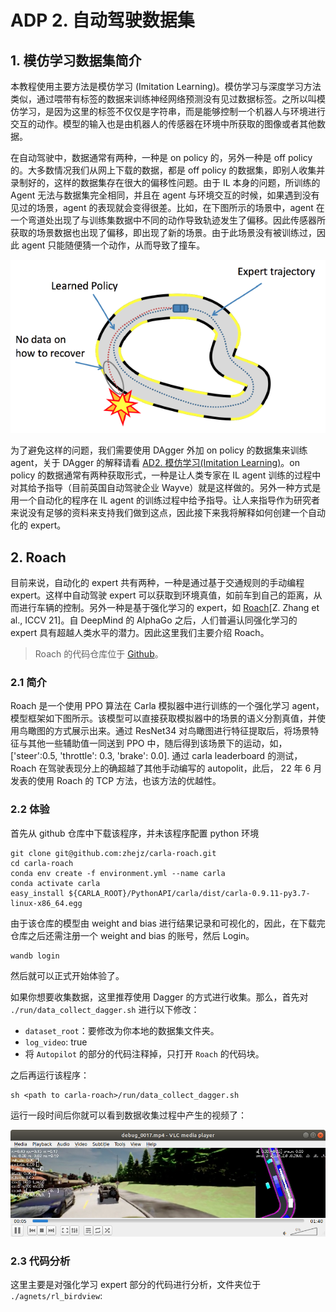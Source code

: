 # ADP 2. 自动驾驶数据集

## 1. 模仿学习数据集简介

本教程使用主要方法是模仿学习 (Imitation Learning)。模仿学习与深度学习方法类似，通过喂带有标签的数据来训练神经网络预测没有见过数据标签。之所以叫模仿学习，是因为这里的标签不仅仅是字符串，而是能够控制一个机器人与环境进行交互的动作。模型的输入也是由机器人的传感器在环境中所获取的图像或者其他数据。

在自动驾驶中，数据通常有两种，一种是 on policy 的，另外一种是 off policy 的。大多数情况我们从网上下载的数据，都是 off policy 的数据集，即别人收集并录制好的，这样的数据集存在很大的偏移性问题。由于 IL 本身的问题，所训练的 Agent 无法与数据集完全相同，并且在 agent 与环境交互的时候，如果遇到没有见过的场景，agent 的表现就会变得很差。比如，在下图所示的场景中，agent 在一个弯道处出现了与训练集数据中不同的动作导致轨迹发生了偏移。因此传感器所获取的场景数据也出现了偏移，即出现了新的场景。由于此场景没有被训练过，因此 agent 只能随便猜一个动作，从而导致了撞车。

![IL error](../lec2/pics/IL_error.png)

为了避免这样的问题，我们需要使用 DAgger 外加 on policy 的数据集来训练 agent，关于 DAgger 的解释请看 [AD2. 模仿学习(Imitation Learning)](https://zhuanlan.zhihu.com/p/521799809)。on policy 的数据通常有两种获取形式，一种是让人类专家在 IL agent 训练的过程中对其给予指导（目前英国自动驾驶企业 Wayve）就是这样做的。另外一种方式是用一个自动化的程序在 IL agent 的训练过程中给予指导。让人来指导作为研究者来说没有足够的资料来支持我们做到这点，因此接下来我将解释如何创建一个自动化的 expert。

## 2. Roach

目前来说，自动化的 expert 共有两种，一种是通过基于交通规则的手动编程 expert。这样中自动驾驶 expert 可以获取到环境真值，如前车到自己的距离，从而进行车辆的控制。另外一种是基于强化学习的 expert，如 [Roach](https://arxiv.org/abs/2108.08265)[Z. Zhang et al., ICCV 21]。自 DeepMind 的 AlphaGo 之后，人们普遍认同强化学习的 expert 具有超越人类水平的潜力。因此这里我们主要介绍 Roach。

> Roach 的代码仓库位于 [Github](https://github.com/zhejz/carla-roach)。

### 2.1 简介

Roach 是一个使用 PPO 算法在 Carla 模拟器中进行训练的一个强化学习 agent，模型框架如下图所示。该模型可以直接获取模拟器中的场景的语义分割真值，并使用鸟瞰图的方式展示出来。通过 ResNet34 对鸟瞰图进行特征提取后，将场景特征与其他一些辅助值一同送到 PPO 中，随后得到该场景下的运动，如，['steer':0.5, 'throttle': 0.3, 'brake': 0.0]. 通过 carla leaderboard 的测试，Roach 在驾驶表现分上的确超越了其他手动编写的 autopolit，此后， 22 年 6 月发表的使用 Roach 的 TCP 方法，也该方法的优越性。

### 2.2 体验

首先从 github 仓库中下载该程序，并未该程序配置 python 环境

```
git clone git@github.com:zhejz/carla-roach.git
cd carla-roach
conda env create -f environment.yml --name carla
conda activate carla
easy_install ${CARLA_ROOT}/PythonAPI/carla/dist/carla-0.9.11-py3.7-linux-x86_64.egg
```

由于该仓库的模型由 weight and bias 进行结果记录和可视化的，因此，在下载完仓库之后还需注册一个 weight and bias 的账号，然后 Login。

```
wandb login
```

然后就可以正式开始体验了。

如果你想要收集数据，这里推荐使用 Dagger 的方式进行收集。那么，首先对 `./run/data_collect_dagger.sh` 进行以下修改：

- `dataset_root`：要修改为你本地的数据集文件夹。
- `log_video`: true
- 将 `Autopilot` 的部分的代码注释掉，只打开 `Roach` 的代码块。

之后再运行该程序：

```
sh <path to carla-roach>/run/data_collect_dagger.sh
```

运行一段时间后你就可以看到数据收集过程中产生的视频了：

![视频截图](./pics/view.png)

### 2.3 代码分析

这里主要是对强化学习 expert 部分的代码进行分析，文件夹位于 `./agnets/rl_birdview`:


